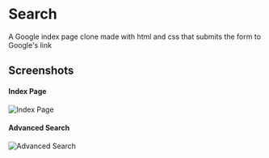 # Search

A Google index page clone made with html and css that submits the form to Google's link


## Screenshots

#### Index Page
![Index Page](https://i.imgur.com/OlI31Zp.png)

#### Advanced Search
![Advanced Search](https://i.imgur.com/Frmhkbh.png)
